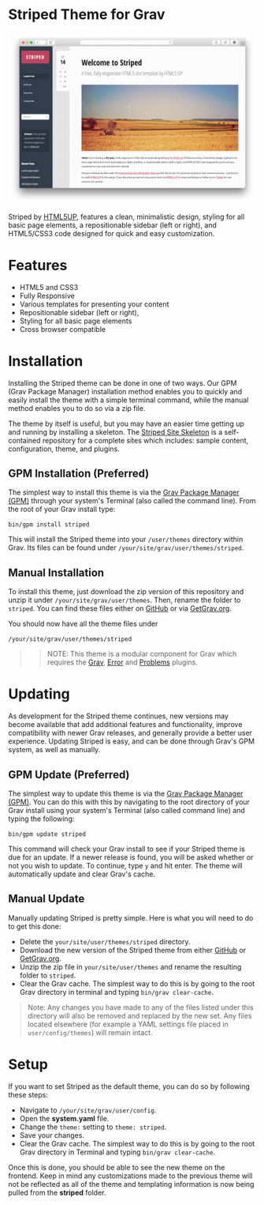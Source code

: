 # Striped Theme for Grav

![Striped](assets/readme_1.png)

Striped by [HTML5UP](http://www.html5up.net), features a clean, minimalistic design, styling for all basic page elements, a repositionable sidebar (left or right), and HTML5/CSS3 code designed for quick and easy customization.

# Features

* HTML5 and CSS3
* Fully Responsive
* Various templates for presenting your content
* Repositionable sidebar (left or right),
* Styling for all basic page elements
* Cross browser compatible

# Installation

Installing the Striped theme can be done in one of two ways. Our GPM (Grav Package Manager) installation method enables you to quickly and easily install the theme with a simple terminal command, while the manual method enables you to do so via a zip file.

The theme by itself is useful, but you may have an easier time getting up and running by installing a skeleton. The [Striped Site Skeleton](https://github.com/getgrav/grav-skeleton-striped-site) is a self-contained repository for a complete sites which includes: sample content, configuration, theme, and plugins.

## GPM Installation (Preferred)

The simplest way to install this theme is via the [Grav Package Manager (GPM)](http://learn.getgrav.org/advanced/grav-gpm) through your system's Terminal (also called the command line).  From the root of your Grav install type:

    bin/gpm install striped

This will install the Striped theme into your `/user/themes` directory within Grav. Its files can be found under `/your/site/grav/user/themes/striped`.

## Manual Installation

To install this theme, just download the zip version of this repository and unzip it under `/your/site/grav/user/themes`. Then, rename the folder to `striped`. You can find these files either on [GitHub](https://github.com/getgrav/grav-theme-striped) or via [GetGrav.org](http://getgrav.org/downloads/themes).

You should now have all the theme files under

    /your/site/grav/user/themes/striped

>> NOTE: This theme is a modular component for Grav which requires the [Grav](http://github.com/getgrav/grav), [Error](https://github.com/getgrav/grav-theme-error) and [Problems](https://github.com/getgrav/grav-plugin-problems) plugins.

# Updating

As development for the Striped theme continues, new versions may become available that add additional features and functionality, improve compatibility with newer Grav releases, and generally provide a better user experience. Updating Striped is easy, and can be done through Grav's GPM system, as well as manually.

## GPM Update (Preferred)

The simplest way to update this theme is via the [Grav Package Manager (GPM)](http://learn.getgrav.org/advanced/grav-gpm). You can do this with this by navigating to the root directory of your Grav install using your system's Terminal (also called command line) and typing the following:

    bin/gpm update striped

This command will check your Grav install to see if your Striped theme is due for an update. If a newer release is found, you will be asked whether or not you wish to update. To continue, type `y` and hit enter. The theme will automatically update and clear Grav's cache.

## Manual Update

Manually updating Striped is pretty simple. Here is what you will need to do to get this done:

* Delete the `your/site/user/themes/striped` directory.
* Download the new version of the Striped theme from either [GitHub](https://github.com/getgrav/grav-theme-striped) or [GetGrav.org](http://getgrav.org/downloads/themes).
* Unzip the zip file in `your/site/user/themes` and rename the resulting folder to `striped`.
* Clear the Grav cache. The simplest way to do this is by going to the root Grav directory in terminal and typing `bin/grav clear-cache`.

> Note: Any changes you have made to any of the files listed under this directory will also be removed and replaced by the new set. Any files located elsewhere (for example a YAML settings file placed in `user/config/themes`) will remain intact.

# Setup

If you want to set Striped as the default theme, you can do so by following these steps:

* Navigate to `/your/site/grav/user/config`.
* Open the **system.yaml** file.
* Change the `theme:` setting to `theme: striped`.
* Save your changes.
* Clear the Grav cache. The simplest way to do this is by going to the root Grav directory in Terminal and typing `bin/grav clear-cache`.

Once this is done, you should be able to see the new theme on the frontend. Keep in mind any customizations made to the previous theme will not be reflected as all of the theme and templating information is now being pulled from the **striped** folder.
